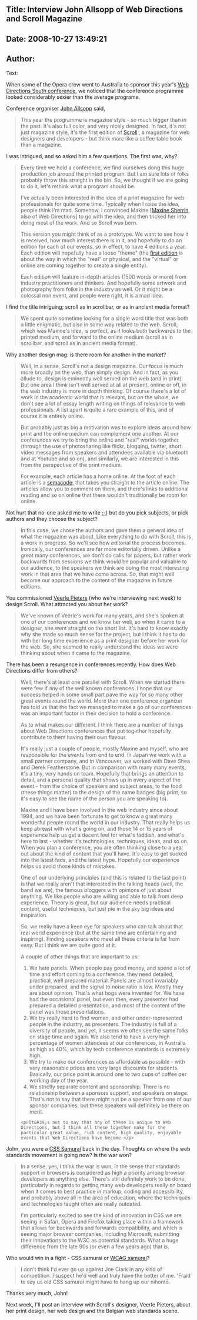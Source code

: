 Title: Interview John Allsopp of Web Directions and Scroll Magazine
----
Date: 2008-10-27 13:49:21
----
Author: 
----
Text:

<p>When some of the Opera crew went to Australia to sponsor this year&#39;s <a href="http://south08.webdirections.org/">Web Directions South conference</a>, we noticed that the conference programme looked considerably sexier than the average programe.</p>
<p>Conference organiser <a href="http://johnfallsopp.com/">John Allsopp</a> said,</p>
<blockquote>This year the programme is magazine style - so much bigger than in the past. It&#39;s also full color, and very nicely designed. In fact, it&#39;s not just magazine style, it&#39;s the first edition of <a href="http://scrollmagazine.com/">Scroll</a> , a magazine for web designers and developers - but think more like a coffee table book than a magazine.</blockquote>
<p>I was intrigued, and so asked him a few questions. The first was, why?</p>
<blockquote>
    <p>Every time we hold a conference, we find ourselves dong this huge production job around the printed program. But I am sure lots of folks probably throw this straight in the bin. So, we thought if we are going to do it, let&#39;s rethink what a program should be.</p>
    <p>I&#39;ve actually been interested in the idea of a print magazine for web professionals for quite some time. Typically when I raise the idea, people think I&#39;m mad. Somehow, I convinced Maxine [<a href="http://www.webdirections.org/about-us/#maxine">Maxine Sherrin</a>, also of Web Directions] to go with the idea, and then tricked her into doing most of the work. And so Scroll was born.</p>
    <p>This version you might think of as a prototype. We want to see how it is received, how much interest there is in it, and hopefully to do an edition for each of our events, so in effect, to have 4 editions a year. Each edition will hopefully have a loose &quot;theme&quot; (the <a href="http://scrollmagazine.com/number-1">first edition</a> is about the way in which the &quot;real&quot; or physical, and the &quot;virtual&quot; or online are coming together to create a single entity).</p><p>Each edition will feature in-depth articles (1500 words or more) from industry practitioners and thinkers. And hopefully some artwork and photography from folks in the industry as well. Or it might be a colossal non event, and people were right, it is a mad idea.</p>
</blockquote>
<p>I find the title intriguing;  scroll as in scrollbar, or as in ancient media format?</p>
<blockquote>We spent quite sometime looking for a single word title that was both a little enigmatic, but also in some way related to the web. Scroll, which was Maxine&#39;s idea, is perfect, as it looks both backwards to the printed medium, and forward to the online medium (scroll as in scrollbar, and scroll as in ancient media format).</blockquote>
<p>Why another design mag: is there room for another in the market?</p>
<blockquote>
    <p>Well, in a sense, Scroll&#39;s not a design magazine. Our focus is much more broadly on the web, than simply design. And in fact, as you allude to, design is eminently well served on the web (and in print). But one area I think isn&#39;t well served at all at present, online or off, in the web industry is more in depth thinking. Of course there&#39;s a lot of work in the academic world that is relevant, but on the whole, we don&#39;t see a lot of essay length writing on things of relevance to web professionals. A list apart is quite a rare example of this, and of course it is entirely online.</p>
    <p>But probably just as big a motivation was to explore ideas around how print and the online medium can complement one another. At our conferences we try to bring the online and &quot;real&quot; worlds together (through the use of photosharing like flickr, blogging, twitter, short video messages from speakers and attendees available via bluetooth and at Youtube and so on), and similarly, we are interested in this from the perspective of the print medium.</p>
    <p>For example, each article has a home online. At the foot of each article is a <a href="http://en.wikipedia.org/wiki/Semacode">semacode</a>, that takes you straight to the article online. The articles allow you to comment on them, and there&#39;s links to additional reading and so on online that there wouldn&#39;t traditionally be room for online.</p>
</blockquote>
<p>Not hurt that no-one asked me to write <abbr title="winking smiley">;-)</abbr> but  do you pick subjects, or pick authors  and they choose the subject?</p>
<blockquote>In this case, we chose the authors and gave them a general idea of what the magazine was about. Like everything to do with Scroll, this is a work in progress. So we&#39;ll see how editorial the process becomes. Ironically, our conferences are far more editorially driven. Unlike a great many conferences, we don&#39;t do calls for papers, but rather work backwards from sessions we think would be popular and valuable to our audience, to the speakers we think are doing the most interesting work in that area that we have come across.  So, that might well become our approach to the content of the magazine in future editions.</blockquote>
<p>You commissioned <a href="http://veerle.duoh.com/">Veerle Pieters</a> (who we&#39;re interviewing next week) to design Scroll. What attracted you about her work?</p>
<blockquote>We&#39;ve known of Veerle&#39;s work for many years, and she&#39;s spoken at one of our conferences and we know her well, so when it came to a designer, she went straight on the short list. It&#39;s hard to know exactly why she made so much sense for the project, but I think it has to do with her long time experience as a print designer before her work for the web. So, she seemed to really understand the ideas we were thinking about when it came to the magazine.</blockquote>
<p>There has been a resurgence in conferences recently. How does Web Directions differ from others?</p>
<blockquote>
    <p>Well, there&#39;s at least one parallel with Scroll. When we started there were few if any of the well known conferences. I hope that our success helped in some small part pave the way for so many other great events round the world. More than one conference organizer has told us that the fact we managed to make a go of our conferences was an important factor in their decision to hold a conference.</p>
    <p>As to what makes our different. I think there are  a number of things about Web Directions conferences that put together hopefully contribute to them having their own flavour.</p>
    <p>It&#39;s really just a couple of people, mostly Maxine and myself, who are responsible for the events from end to end. In Japan we work with a small partner company, and in Vancouver, we worked with Dave Shea and Derek Featherstone.  But in comparison with many many events, it&#39;s a tiny, very hands on team. Hopefully that brings an attention to detail, and a personal quality that shows up in every aspect of the event - from the choice of speakers and subject areas, to the food (these things matter) to the design of the name badges (big print, so it&#39;s easy to see the name of the person you are speaking to).</p>
    <p>Maxine and I have been involved in the web industry since about 1994, and we have been fortunate to get to know a great many wonderful people round the world in our industry. That really helps us keep abreast with what&#39;s going on, and those 14 or 15 years of experience help us get a decent feel for what&#39;s faddish, and what&#39;s here to last - whether it&#39;s technologies, techniques, ideas, and so on. When you plan a conference, you are often thinking close to a year out about the kind of content that you&#39;ll have. It&#39;s easy to get sucked into the latest fads, and the latest hype. Hopefully our experience helps us avoid those kinds of mistakes.</p>
    <p> One of our underlying principles (and this is related to the last point) is that we really aren&#39;t that interested in the talking heads (well, the band we are), the famous bloggers with opinions of just about anything. We like people who are willing and able to talk from deep experience. Theory is great, but our audience needs practical content, useful techniques, but just pie in the sky big ideas and inspiration.</p>
    <p>So, we really have a keen eye for speakers who can talk about that real world experience (but at the same time are entertaining and inspiring). Finding speakers who meet all these criteria is far from easy. But I think we are quite good at it. </p>
    <p>A couple of other things that are important to us:</p>
    <ol>
        <li> We hate panels. When people pay good money, and spend a lot of time and effort coming to a conference, they need detailed, practical, well prepared material. Panels are almost invariably under prepared, and the signal to noise ratio is low. Mostly they are about opinion. That&#39;s what bogs were invented for. We have had the occasional panel, but even then, every presenter had prepared a detailed presentation, and most of the content of the panel was those presentations.</li>
        <li>We try really hard to find women, and other under-represented people in the industry, as presenters. The industry is full of a diversity of people, and yet, it seems we often see the same folks on stage time and again. We also tend to have a very high percentage of women attendees at our conferences, in Australia as high as 40%, which by tech conference standards is extremely high.</li>
        <li>We try to make our conferences as affordable as possible - with very reasonable prices and very large discounts for students. Basically, our price point is around one to two cups of coffee per working day of the year.</li>
        <li>We strictly separate content and sponsorship. There is no relationship between a sponsors support, and speakers on stage. That&#39;s not to say that there might not be a speaker from one of our sponsor companies, but these speakers will definitely be there on merit.</li>
    </ol>

    <p>It&#39;s not to say that any of these is unique to Web Directions, but I think all these together make for the particular great value, rich content, high quality, enjoyable events that Web Directions have become.</p>
</blockquote>
<p>John, you were a <a href="http://archive.webstandards.org/css/members.html"><abbr>CSS</abbr> Samurai</a> back in the day. Thoughts on where the web standards movement is going now? Is the war won?</p>
<blockquote>
    <p>In a sense, yes, I think the war is won, in the sense that standards support in browsers is considered as high a priority among browser developers as anything else. There&#39;s still definitely work to be done, particularly in regards to getting many web developers really on board when it comes to best practice in markup, coding and accessibility, and probably above all in the area of education, where the techniques and technologies taught often are really outdated.</p>
    <p>I&#39;m particularly excited to see the kind of innovation in <abbr>CSS</abbr> we are seeing in Safari, Opera and Firefox taking place within a framework that allows for backwards and forwards compatibility, and which is seeing major browser companies, including Microsoft, submitting their innovations to the <abbr>W3C</abbr> as potential standards. What a huge difference from the late 90s (or even a few years ago) that is.</p>
</blockquote>
<p> Who would win in a fight - <abbr>CSS</abbr> samurai or <a href="http://wcagsamurai.org/"><abbr>WCAG</abbr> samurai</a>?</p>
<blockquote>I don&#39;t think I&#39;d ever go up against Joe Clark in any kind of competition. I suspect he&#39;d well and truly have the better of me.  &#39;Fraid to say us old CSS samurai might have to hang up our nihontō.</blockquote>
<p>Thanks very much, John!</p>
<p>Next week, I&#39;ll post an interview with Scroll&#39;s designer, Veerle Pieters, about her print design, her web design and the Belgian web standards scene.</p>


